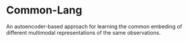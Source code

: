 # Common-Lang

An autoencoder-based approach for learning the common embeding of different multimodal representations of the same observations.
